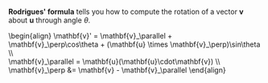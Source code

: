 **Rodrigues' formula** tells you how to compute the rotation of a vector $\mathbf{v}$ about $\mathbf{u}$ through angle $\theta$.

\begin{align}
\mathbf{v}' = \mathbf{v}\_\parallel + \mathbf{v}\_\perp\cos\theta + (\mathbf{u} \times \mathbf{v}\_\perp)\sin\theta \\\\\
\mathbf{v}\_\parallel = \mathbf{u}(\mathbf{u}\cdot\mathbf{v}) \\\\\
\mathbf{v}\_\perp &= \mathbf{v} - \mathbf{v}_\parallel
\end{align}